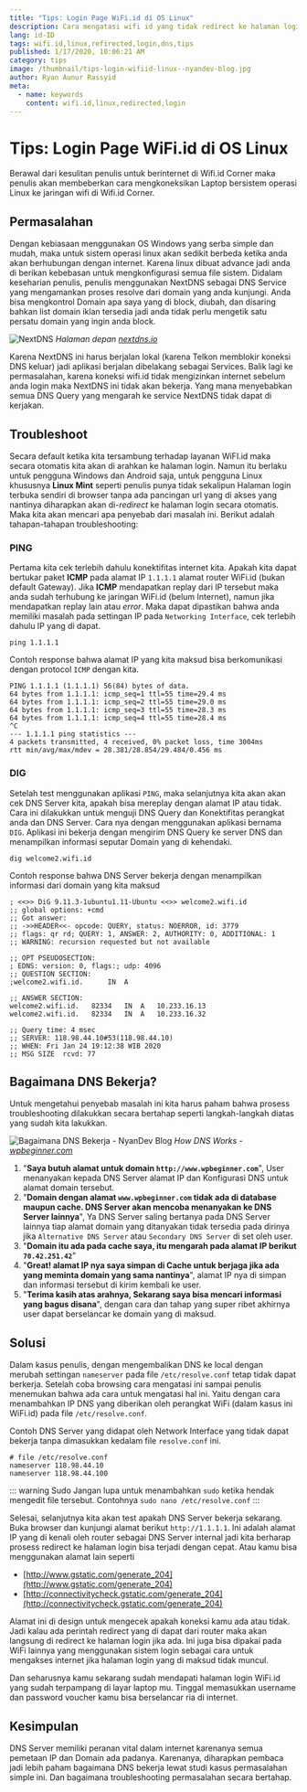 ```yaml
---
title: "Tips: Login Page WiFi.id di OS Linux"
description: Cara mengatasi wifi id yang tidak redirect ke halaman login di sistem operasi linux
lang: id-ID
tags: wifi.id,linux,refirected,login,dns,tips
published: 1/17/2020, 10:06:21 AM
category: tips
image: /thumbnail/tips-login-wifiid-linux--nyandev-blog.jpg
author: Ryan Aunur Rassyid
meta:
  - name: keywords
    content: wifi.id,linux,redirected,login
---
```

# Tips: Login Page WiFi.id di OS Linux

<Author name="Ryan Aunur Rassyid" />
<FeaturedImage src="/images/covers/tips-login-wifiid-linux--nyandev-blog.jpg" />

Berawal dari kesulitan penulis untuk berinternet di Wifi.id Corner maka penulis akan membeberkan cara mengkoneksikan Laptop bersistem operasi Linux ke jaringan wifi di Wifi.id Corner.

## Permasalahan
Dengan kebiasaan menggunakan OS Windows yang serba simple dan mudah, maka untuk sistem operasi linux akan sedikit berbeda ketika anda akan berhubungan dengan internet. Karena linux dibuat advance jadi anda di berikan kebebasan untuk mengkonfigurasi semua file sistem. Didalam keseharian penulis, penulis menggunakan NextDNS sebagai DNS Service yang mengamankan proses resolve dari domain yang anda kunjungi. Anda bisa mengkontrol Domain apa saya yang di block, diubah, dan disaring bahkan list domain iklan tersedia jadi anda tidak perlu mengetik satu persatu domain yang ingin anda block.

![NextDNS](https://telegra.ph/file/c69954f713c9dabf6487f.png)
*Halaman depan [nextdns.io](https://nextdns.io/)*

Karena NextDNS ini harus berjalan lokal (karena Telkon memblokir koneksi DNS keluar) jadi aplikasi berjalan dibelakang sebagai Services. Balik lagi ke permasalahan, karena koneksi wifi.id tidak mengizinkan internet sebelum anda login maka NextDNS ini tidak akan bekerja. Yang mana menyebabkan semua DNS Query yang mengarah ke service NextDNS tidak dapat di kerjakan. 

## Troubleshoot
Secara default ketika kita tersambung terhadap layanan WiFI.id maka secara otomatis kita akan di arahkan ke halaman login. Namun itu berlaku untuk pengguna Windows dan Android saja, untuk pengguna Linux khususnya **Linux Mint** seperti penulis punya tidak sekalipun Halaman login terbuka sendiri di browser tanpa ada pancingan url yang di akses yang nantinya diharapkan akan di-*redirect* ke halaman login secara otomatis.
Maka kita akan mencari apa penyebab dari masalah ini. Berikut adalah tahapan-tahapan troubleshooting:

### PING
Pertama kita cek terlebih dahulu konektifitas internet kita. Apakah kita dapat bertukar paket **ICMP** pada alamat IP `1.1.1.1` alamat router WiFi.id (bukan default Gateway). Jika **ICMP** mendapatkan replay dari IP tersebut maka anda sudah terhubung ke jaringan WiFi.id (belum Internet), namun jika mendapatkan replay lain atau *error*. Maka dapat dipastikan bahwa anda memiliki masalah pada settingan IP pada `Networking Interface`, cek terlebih dahulu IP yang di dapat.

```shell
ping 1.1.1.1
```

Contoh response bahwa alamat IP yang kita maksud bisa berkomunikasi dengan protocol `ICMP` dengan kita.

```shell
PING 1.1.1.1 (1.1.1.1) 56(84) bytes of data.
64 bytes from 1.1.1.1: icmp_seq=1 ttl=55 time=29.4 ms
64 bytes from 1.1.1.1: icmp_seq=2 ttl=55 time=29.0 ms
64 bytes from 1.1.1.1: icmp_seq=3 ttl=55 time=28.3 ms
64 bytes from 1.1.1.1: icmp_seq=4 ttl=55 time=28.4 ms
^C
--- 1.1.1.1 ping statistics ---
4 packets transmitted, 4 received, 0% packet loss, time 3004ms
rtt min/avg/max/mdev = 28.381/28.854/29.484/0.456 ms
```

### DIG
Setelah test menggunakan aplikasi `PING`, maka selanjutnya kita akan akan cek DNS Server kita, apakah bisa mereplay dengan alamat IP atau tidak. Cara ini dilakukkan untuk menguji DNS Query dan Konektifitas perangkat anda dan DNS Server. Cara nya dengan menggunakan aplikasi bernama `DIG`. Aplikasi ini bekerja dengan mengirim DNS Query ke server DNS dan menampilkan informasi seputar Domain yang di kehendaki.

```shell
dig welcome2.wifi.id
```

Contoh response bahwa DNS Server bekerja dengan menampilkan informasi dari domain yang kita maksud

```shell
; <<>> DiG 9.11.3-1ubuntu1.11-Ubuntu <<>> welcome2.wifi.id
;; global options: +cmd
;; Got answer:
;; ->>HEADER<<- opcode: QUERY, status: NOERROR, id: 3779
;; flags: qr rd; QUERY: 1, ANSWER: 2, AUTHORITY: 0, ADDITIONAL: 1
;; WARNING: recursion requested but not available

;; OPT PSEUDOSECTION:
; EDNS: version: 0, flags:; udp: 4096
;; QUESTION SECTION:
;welcome2.wifi.id.		IN	A

;; ANSWER SECTION:
welcome2.wifi.id.	82334	IN	A	10.233.16.13
welcome2.wifi.id.	82334	IN	A	10.233.16.32

;; Query time: 4 msec
;; SERVER: 118.98.44.10#53(118.98.44.10)
;; WHEN: Fri Jan 24 19:12:38 WIB 2020
;; MSG SIZE  rcvd: 77
```


## Bagaimana DNS Bekerja?
Untuk mengetahui penyebab masalah ini kita harus paham bahwa prosess troubleshooting dilakukkan secara bertahap seperti langkah-langkah diatas yang sudah kita lakukkan.

![Bagaimana DNS Bekerja - NyanDev Blog](https://telegra.ph/file/f9e6efa08eb30cb424fcb.png)
*How DNS Works - [wpbeginner.com](https://www.wpbeginner.com/wp-tutorials/how-to-clear-your-dns-cache-mac-windows-chrome/)*

1. "**Saya butuh alamat untuk domain `http://www.wpbeginner.com`**", User menanyakan kepada DNS Server alamat IP dan Konfigurasi DNS untuk alamat domain tersebut.
2. "**Domain dengan alamat `www.wpbeginner.com` tidak ada di database maupun cache. DNS Server akan mencoba menanyakan ke DNS Server lainnya**", Ya DNS Server saling bertanya pada DNS Server lainnya tiap alamat domain yang ditanyakan tidak tersedia pada dirinya jika `Alternative DNS Server` atau `Secondary DNS Server` di set oleh user.
3. "**Domain itu ada pada cache saya, itu mengarah pada alamat IP berikut `70.42.251.42`**"
4. "**Great! alamat IP nya saya simpan di Cache untuk berjaga jika ada yang meminta domain yang sama nantinya**", alamat IP nya di simpan dan informasi tersebut di kirim kembali ke user.
5. "**Terima kasih atas arahnya, Sekarang saya bisa mencari informasi yang bagus disana**", dengan cara dan tahap yang super ribet akhirnya user dapat berselancar ke domain yang di maksud.

## Solusi
Dalam kasus penulis, dengan mengembalikan DNS ke local dengan merubah settingan `nameserver` pada file `/etc/resolve.conf` tetap tidak dapat berkerja. Setelah coba browsing cara mengatasi ini sampai penulis menemukan bahwa ada cara untuk mengatasi hal ini. Yaitu dengan cara menambahkan IP DNS yang diberikan oleh perangkat WiFi (dalam kasus ini WiFi.id) pada file `/etc/resolve.conf`.

Contoh DNS Server yang didapat oleh Network Interface yang tidak dapat bekerja tanpa dimasukkan kedalam file `resolve.conf` ini. 
```shell
# file /etc/resolve.conf
nameserver 118.98.44.10
nameserver 118.98.44.100
```
::: warning Sudo
Jangan lupa untuk menambahkan `sudo` ketika hendak mengedit file tersebut. Contohnya `sudo nano /etc/resolve.conf`
:::

Selesai, selanjutnya kita akan test apakah DNS Server bekerja sekarang. Buka browser dan kunjungi alamat berikut `http://1.1.1.1`. Ini adalah alamat IP yang di kenali oleh router sebagai DNS Server internal jadi kita berharap prosess redirect ke halaman login bisa terjadi dengan cepat. Atau kamu bisa menggunakan alamat lain seperti

- [http://www.gstatic.com/generate_204](http://www.gstatic.com/generate_204)
- [http://connectivitycheck.gstatic.com/generate_204](http://connectivitycheck.gstatic.com/generate_204)

Alamat ini di design untuk mengecek apakah koneksi kamu ada atau tidak. Jadi kalau ada perintah redirect yang di dapat dari router maka akan langsung di redirect ke halaman login jika ada. Ini juga bisa dipakai pada WiFi lainnya yang menggunakan sistem login sebagai cara untuk mengakses internet jika halaman login yang di maksud tidak muncul.

Dan seharusnya kamu sekarang sudah mendapati halaman login WiFi.id yang sudah terpampang di layar laptop mu. Tinggal memasukkan username dan password voucher kamu bisa berselancar ria di internet.

## Kesimpulan
DNS Server memiliki peranan vital dalam internet karenanya semua pemetaan IP dan Domain ada padanya. Karenanya, diharapkan pembaca jadi lebih paham bagaimana DNS bekerja lewat studi kasus permasalahan simple ini. Dan bagaimana troubleshooting permasalahan secara bertahap.   

<Disqus />
